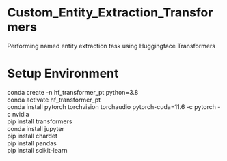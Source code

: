 # Custom_Entity_Extraction_Transformers
Performing named entity extraction task using Huggingface Transformers<br />

# Setup Environment 
conda create -n hf_transformer_pt python=3.8<br />
conda activate hf_transformer_pt<br />
conda install pytorch torchvision torchaudio pytorch-cuda=11.6 -c pytorch -c nvidia<br />
pip install transformers<br />
conda install jupyter<br />
pip install chardet<br />
pip install pandas<br />
pip install scikit-learn<br />